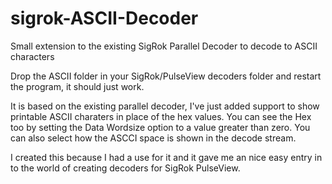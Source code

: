 # sigrok-ASCII-Decoder
Small extension to the existing SigRok Parallel Decoder to decode to ASCII characters

Drop the ASCII folder in your SigRok/PulseView decoders folder and restart the program, it should just work.

It is based on the existing parallel decoder, I've just added support to show printable 
ASCII charaters in place of the hex values. You can see the Hex too by setting the Data Wordsize
option to a value greater than zero. You can also select how the ASCCI space is shown in the decode stream.

I created this because I had a use for it and it gave me an nice easy entry in to the world of
creating decoders for SigRok PulseView.


